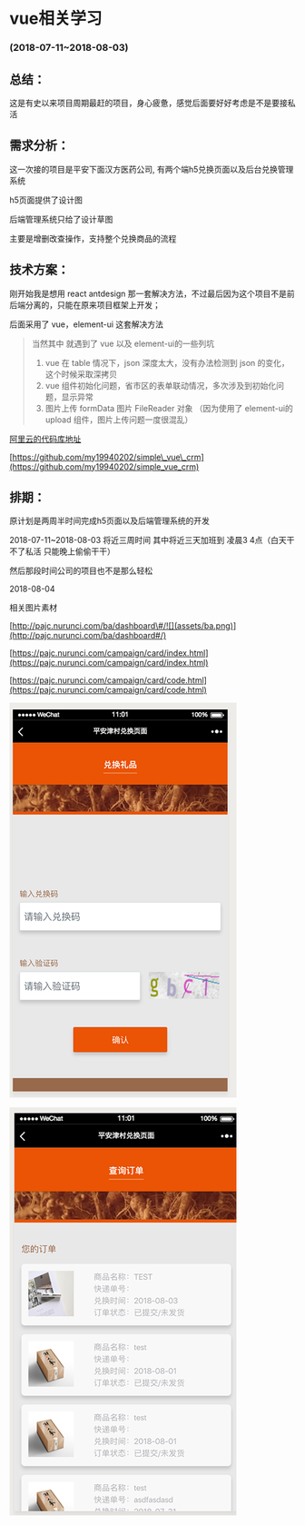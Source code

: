 # vue相关学习

### \(2018-07-11~2018-08-03\)

## 总结：

这是有史以来项目周期最赶的项目，身心疲惫，感觉后面要好好考虑是不是要接私活

## 需求分析：

这一次接的项目是平安下面汉方医药公司, 有两个端h5兑换页面以及后台兑换管理系统

h5页面提供了设计图

后端管理系统只给了设计草图

主要是增删改查操作，支持整个兑换商品的流程

## 技术方案：

刚开始我是想用 react antdesign 那一套解决方法，不过最后因为这个项目不是前后端分离的，只能在原来项目框架上开发；

后面采用了 vue，element-ui 这套解决方法

> 当然其中 就遇到了 vue 以及 element-ui的一些列坑
>
> 1. vue 在 table 情况下，json 深度太大，没有办法检测到 json 的变化，这个时候采取深拷贝
> 2. vue 组件初始化问题，省市区的表单联动情况，多次涉及到初始化问题，显示异常
> 3. 图片上传 formData 图片 FileReader 对象 （因为使用了 element-ui的upload 组件，图片上传问题一度很混乱）

[阿里云的代码库地址](https://code.aliyun.com/pajc-members/nurun-projects-pajc-website?spm=a2111a.8458726.0.0.6c6c7a7f5TDBK0)

[https://github.com/my19940202/simple\_vue\_crm](https://github.com/my19940202/simple_vue_crm)

## 排期：

原计划是两周半时间完成h5页面以及后端管理系统的开发

2018-07-11~2018-08-03 将近三周时间 其中将近三天加班到 凌晨3 4点（白天干不了私活 只能晚上偷偷干干）

然后那段时间公司的项目也不是那么轻松

2018-08-04

相关图片素材

[http://pajc.nurunci.com/ba/dashboard\#/![](assets/ba.png)](http://pajc.nurunci.com/ba/dashboard#/)

[https://pajc.nurunci.com/campaign/card/index.html](https://pajc.nurunci.com/campaign/card/index.html)

[https://pajc.nurunci.com/campaign/card/code.html](https://pajc.nurunci.com/campaign/card/code.html)

![](assets/h5_code.png)

![](assets/lis.png)

